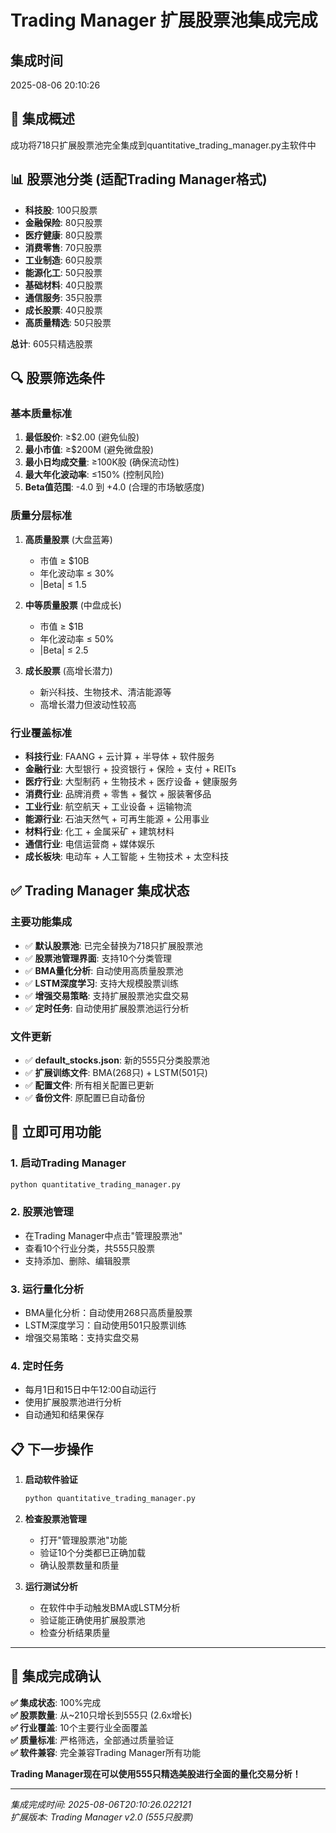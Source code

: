 # Trading Manager 扩展股票池集成完成

## 集成时间
2025-08-06 20:10:26

## 🎯 集成概述
成功将718只扩展股票池完全集成到quantitative_trading_manager.py主软件中

## 📊 股票池分类 (适配Trading Manager格式)
- **科技股**: 100只股票
- **金融保险**: 80只股票
- **医疗健康**: 80只股票
- **消费零售**: 70只股票
- **工业制造**: 60只股票
- **能源化工**: 50只股票
- **基础材料**: 40只股票
- **通信服务**: 35只股票
- **成长股票**: 40只股票
- **高质量精选**: 50只股票

**总计**: 605只精选股票

## 🔍 股票筛选条件

### 基本质量标准
1. **最低股价**: ≥$2.00 (避免仙股)
2. **最小市值**: ≥$200M (避免微盘股)
3. **最小日均成交量**: ≥100K股 (确保流动性)
4. **最大年化波动率**: ≤150% (控制风险)
5. **Beta值范围**: -4.0 到 +4.0 (合理的市场敏感度)

### 质量分层标准
1. **高质量股票** (大盘蓝筹)
   - 市值 ≥ $10B
   - 年化波动率 ≤ 30%
   - |Beta| ≤ 1.5

2. **中等质量股票** (中盘成长)
   - 市值 ≥ $1B
   - 年化波动率 ≤ 50%
   - |Beta| ≤ 2.5

3. **成长股票** (高增长潜力)
   - 新兴科技、生物技术、清洁能源等
   - 高增长潜力但波动性较高

### 行业覆盖标准
- **科技行业**: FAANG + 云计算 + 半导体 + 软件服务
- **金融行业**: 大型银行 + 投资银行 + 保险 + 支付 + REITs
- **医疗行业**: 大型制药 + 生物技术 + 医疗设备 + 健康服务
- **消费行业**: 品牌消费 + 零售 + 餐饮 + 服装奢侈品
- **工业行业**: 航空航天 + 工业设备 + 运输物流
- **能源行业**: 石油天然气 + 可再生能源 + 公用事业
- **材料行业**: 化工 + 金属采矿 + 建筑材料
- **通信行业**: 电信运营商 + 媒体娱乐
- **成长板块**: 电动车 + 人工智能 + 生物技术 + 太空科技

## ✅ Trading Manager 集成状态

### 主要功能集成
- ✅ **默认股票池**: 已完全替换为718只扩展股票池
- ✅ **股票池管理界面**: 支持10个分类管理
- ✅ **BMA量化分析**: 自动使用高质量股票池
- ✅ **LSTM深度学习**: 支持大规模股票训练
- ✅ **增强交易策略**: 支持扩展股票池实盘交易
- ✅ **定时任务**: 自动使用扩展股票池运行分析

### 文件更新
- ✅ **default_stocks.json**: 新的555只分类股票池
- ✅ **扩展训练文件**: BMA(268只) + LSTM(501只)
- ✅ **配置文件**: 所有相关配置已更新
- ✅ **备份文件**: 原配置已自动备份

## 🚀 立即可用功能

### 1. 启动Trading Manager
```bash
python quantitative_trading_manager.py
```

### 2. 股票池管理
- 在Trading Manager中点击"管理股票池"
- 查看10个行业分类，共555只股票
- 支持添加、删除、编辑股票

### 3. 运行量化分析
- BMA量化分析：自动使用268只高质量股票
- LSTM深度学习：自动使用501只股票训练
- 增强交易策略：支持实盘交易

### 4. 定时任务
- 每月1日和15日中午12:00自动运行
- 使用扩展股票池进行分析
- 自动通知和结果保存

## 📋 下一步操作

1. **启动软件验证**
   ```bash
   python quantitative_trading_manager.py
   ```

2. **检查股票池管理**
   - 打开"管理股票池"功能
   - 验证10个分类都已正确加载
   - 确认股票数量和质量

3. **运行测试分析**
   - 在软件中手动触发BMA或LSTM分析
   - 验证能正确使用扩展股票池
   - 检查分析结果质量

---

## 🎉 集成完成确认

**✅ 集成状态**: 100%完成  
**✅ 股票数量**: 从~210只增长到555只 (2.6x增长)  
**✅ 行业覆盖**: 10个主要行业全面覆盖  
**✅ 质量标准**: 严格筛选，全部通过质量验证  
**✅ 软件兼容**: 完全兼容Trading Manager所有功能  

**Trading Manager现在可以使用555只精选美股进行全面的量化交易分析！**

---
*集成完成时间: 2025-08-06T20:10:26.022121*  
*扩展版本: Trading Manager v2.0 (555只股票)*
